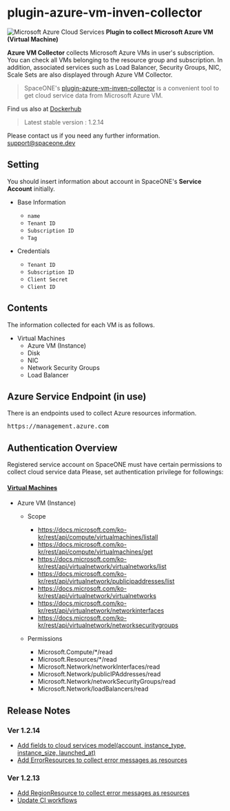 # plugin-azure-vm-inven-collector

![Microsoft Azure Cloud Services](https://spaceone-custom-assets.s3.ap-northeast-2.amazonaws.com/console-assets/icons/azure-cloud-services.svg)
**Plugin to collect Microsoft Azure VM (Virtual Machine)**

**Azure VM Collector** collects Microsoft Azure VMs in user's subscription. You can check all VMs belonging to the resource group and subscription. In addition, associated services such as Load Balancer, Security Groups, NIC, Scale Sets are also displayed through Azure VM Collector.

> SpaceONE's [plugin-azure-vm-inven-collector](https://github.com/spaceone-dev/plugin-azure-vm-inven-collector) is a convenient tool to 
get cloud service data from Microsoft Azure VM. 

Find us also at [Dockerhub](https://hub.docker.com/r/spaceone/azure-vm)
> Latest stable version : 1.2.14

Please contact us if you need any further information. 
<support@spaceone.dev>


## Setting
You should insert information about account in SpaceONE's **Service Account** initially.
* Base Information
	* `name`
	* `Tenant ID`
	* `Subscription ID`
	* `Tag`

* Credentials
	* `Tenant ID`
	* `Subscription ID`
	* `Client Secret`
	* `Client ID`


## Contents
The information collected for each VM is as follows.

 * Virtual Machines
    * Azure VM (Instance)
    * Disk
    * NIC
    * Network Security Groups
    * Load Balancer
    

## Azure Service Endpoint (in use)

 There is an endpoints used to collect Azure resources information.

<pre>
https://management.azure.com
</pre>


## Authentication Overview
Registered service account on SpaceONE must have certain permissions to collect cloud service data 
Please, set authentication privilege for followings:
 

#### [Virtual Machines](https://docs.microsoft.com/ko-kr/rest/api/compute/virtualmachines/list)

- Azure VM (Instance)
    - Scope
        - https://docs.microsoft.com/ko-kr/rest/api/compute/virtualmachines/listall
        - https://docs.microsoft.com/ko-kr/rest/api/compute/virtualmachines/get
        - https://docs.microsoft.com/ko-kr/rest/api/virtualnetwork/virtualnetworks/list
        - https://docs.microsoft.com/ko-kr/rest/api/virtualnetwork/publicipaddresses/list
        - https://docs.microsoft.com/ko-kr/rest/api/virtualnetwork/virtualnetworks
        - https://docs.microsoft.com/ko-kr/rest/api/virtualnetwork/networkinterfaces
        - https://docs.microsoft.com/ko-kr/rest/api/virtualnetwork/networksecuritygroups
		
    - Permissions
        - Microsoft.Compute/*/read
        - Microsoft.Resources/*/read
        - Microsoft.Network/networkInterfaces/read	
        - Microsoft.Network/publicIPAddresses/read
        - Microsoft.Network/networkSecurityGroups/read
        - Microsoft.Network/loadBalancers/read
	

## Release Notes
### Ver 1.2.14
* [Add fields to cloud services model(account, instance_type, instance_size, launched_at)](https://github.com/spaceone-dev/plugin-azure-vm-inven-collector/issues/89) 
* [Add ErrorResources to collect error messages as resources](https://github.com/spaceone-dev/plugin-azure-vm-inven-collector/issues/84)

### Ver 1.2.13
* [Add RegionResource to collect error messages as resources](https://github.com/spaceone-dev/plugin-azure-vm-inven-collector/issues/84)
* [Update CI workflows](https://github.com/spaceone-dev/plugin-azure-vm-inven-collector/commit/6e00cda34b953d1bc84e6cf75cb0fb338595058e)
